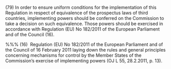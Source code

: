 (79) In order to ensure uniform conditions for the implementation of this Regulation in respect of equivalence of the prospectus laws of third countries, implementing powers should be conferred on the Commission to take a decision on such equivalence. Those powers should be exercised in accordance with Regulation (EU) No 182/2011 of the European Parliament and of the Council (16).

%%% (16)  Regulation (EU) No 182/2011 of the European Parliament and of the Council of 16 February 2011 laying down the rules and general principles concerning mechanisms for control by the Member States of the Commission’s exercise of implementing powers (OJ L 55, 28.2.2011, p. 13).